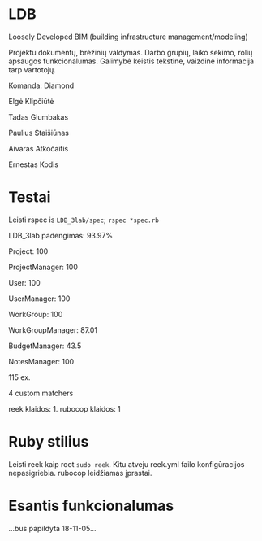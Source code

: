 
# LDB

Loosely Developed BIM (building infrastructure management/modeling)

Projektu dokumentų, brėžinių valdymas. Darbo grupių, laiko sekimo, rolių apsaugos funkcionalumas.
Galimybė keistis tekstine, vaizdine informacija tarp vartotojų.

Komanda: Diamond

Elgė Klipčiūtė

Tadas Glumbakas

Paulius Staišiūnas

Aivaras Atkočaitis

Ernestas Kodis

# Testai

Leisti rspec is ```LDB_3lab/spec```; ```rspec *spec.rb```

LDB_3lab padengimas: 93.97%

Project: 100

ProjectManager: 100

User: 100

UserManager: 100

WorkGroup: 100

WorkGroupManager: 87.01

BudgetManager: 43.5

NotesManager: 100

115 ex.

4 custom matchers

reek klaidos: 1. rubocop klaidos: 1

# Ruby stilius
Leisti reek kaip root ```sudo reek```. Kitu atveju reek.yml failo konfigūracijos nepasigriebia.
rubocop leidžiamas įprastai.

# Esantis funkcionalumas

...bus papildyta 18-11-05...
